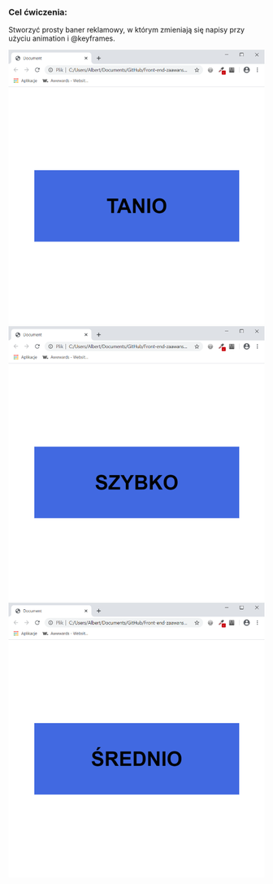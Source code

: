 <h3>Cel ćwiczenia:</h3>
<p>Stworzyć prosty baner reklamowy, w którym zmieniają się napisy przy użyciu animation i @keyframes.</p>

<img src="Screenshot1.png" alt="Tu powinien być Screenshot1">

<img src="Screenshot2.png" alt="Tu powinien być Screenshot2">

<img src="Screenshot3.png" alt="Tu powinien być Screenshot3">
